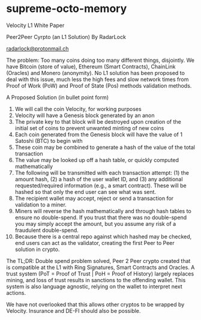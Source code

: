 # supreme-octo-memory
Velocity L1 White Paper

Peer2Peer Cyrpto (an L1 Solution)
By RadarLock

radarlock@protonmail.ch

The problem: Too many coins doing too many different things, disjointly. We have Bitcoin (store of value), Ethereum (Smart Contracts), ChainLink (Oracles) and Monero (anonymity). No L1 solution has been proposed to deal with this issue, much less the high fees and slow network times from Proof of Work (PoW) and Proof of State (Pos) methods validation methods.

A Proposed Solution (in bullet point form)

1. We will call the coin Velocity, for working purposes
2. Velocity will have a Genesis block generated by an anon
3. The private key to that block will be destroyed upon creation of the initial set of coins to prevent unwanted minting of new coins
4. Each coin generated from the Genesis block will have the value of 1 Satoshi (BTC) to begin with
5. These coin may be combined to generate a hash of the value of the total transaction
6. The value may be looked up off a hash table, or quickly computed mathematically
7. The following will be transmitted with each transaction attempt: (1) the amount hash, (2) a hash of the user wallet ID, and (3) any additional requested/required information (e.g., a smart contract). These will be hashed so that only the end user can see what was sent.
8. The recipient wallet may accept, reject or send a transaction for validation to a miner.
9. Miners will reverse the hash mathematically and through hash tables to ensure no double-spend. If you trust that there was no double-spend you may simply accept the amount, but you assume any risk of a fraudulent double-spend.
10. Because there is a central repo against which hashed may be checked, end users can act as the validator, creating the first Peer to Peer solution in crypto.

The TL;DR: Double spend problem solved, Peer 2 Peer crypto created that is compatible at the L1 with Ring Signatures, Smart Contracts and Oracles. A trust system (PoT = Proof of Trust | PoH = Proof of History) largely replaces mining, and loss of trust results in sanctions to the offending wallet. This system is also language agnostic, relying on the wallet to interpret next actions.

We have not overlooked that this allows other cryptos to be wrapped by Velocity. Insurance and DE-FI should also be possible.
